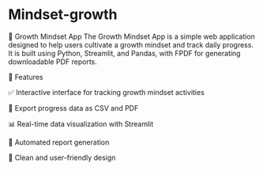 # Mindset-growth

🌱 Growth Mindset App
The Growth Mindset App is a simple web application designed to help users cultivate a growth mindset and track daily progress. It is built using Python, Streamlit, and Pandas, with FPDF for generating downloadable PDF reports.

🚀 Features

✅ Interactive interface for tracking growth mindset activities

📝 Export progress data as CSV and PDF

📊 Real-time data visualization with Streamlit

📂 Automated report generation

🎨 Clean and user-friendly design


